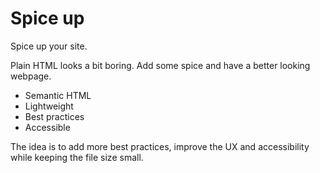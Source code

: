 # Spice up

Spice up your site.

Plain HTML looks a bit boring. Add some spice and have a better looking webpage.

* Semantic HTML
* Lightweight
* Best practices
* Accessible

The idea is to add more best practices, improve the UX and accessibility while keeping the
file size small.

